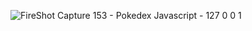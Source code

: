 ![FireShot Capture 153 - Pokedex Javascript -  127 0 0 1](https://github.com/user-attachments/assets/9fcd57ec-7c51-4f18-aef2-fc2d354023a4)
